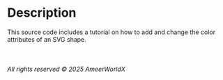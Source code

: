 <h1>Description</h1>
<p>
  This source code includes a tutorial on how to add and change the color attributes of an SVG shape.
</p>

<br>

<h6>
  <em>
    All rights reserved &copy; 2025 AmeerWorldX
  </em>
</h6>

